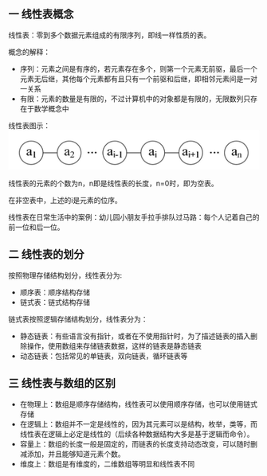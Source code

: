 ## 一 线性表概念 

线性表：零到多个数据元素组成的有限序列，即线一样性质的表。 

概念的解释：
- 序列：元素之间是有序的，若元素存在多个，则第一个元素无前驱，最后一个元素无后继，其他每个元素都有且只有一个前驱和后继，即相邻元素间是一对一关系  
- 有限：元素的数量是有限的，不过计算机中的对象都是有限的，无限数列只存在于数学概念中 

线性表图示：
![](../images/Algorithm/list-1.png)

线性表的元素的个数为n，n即是线性表的长度，n=0时，即为空表。  

在非空表中，上述的i是元素的位序。  

线性表在日常生活中的案例：幼儿园小朋友手拉手排队过马路：每个人记着自己的前一位和后一位。  

## 二 线性表的划分

按照物理存储结构划分，线性表分为:
- 顺序表：顺序结构存储
- 链式表：链式结构存储

链式表按照逻辑存储结构划分，线性表分为：
- 静态链表：有些语言没有指针，或者在不使用指针时，为了描述链表的插入删除操作，使用数组来存储链表数据，这样的链表是静态链表
- 动态链表：包括常见的单链表，双向链表，循环链表等

## 三 线性表与数组的区别

- 在物理上：数组是顺序存储结构，线性表可以使用顺序存储，也可以使用链式存储
- 在逻辑上：数组并不一定是线性的，因为其元素可以是结构，枚举，类等，而线性表在逻辑上必定是线性的（后续各种数据结构大多是基于逻辑而命令）。
- 容量上：数组的长度一般是固定的，而链表的长度支持动态改变，可以随时删减添加，并且能够知道元素个数。
- 维度上：数组是有维度的，二维数组等明显和线性表不同